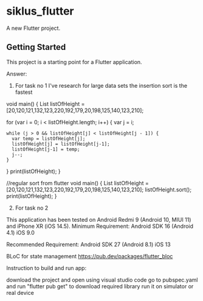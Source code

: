 # siklus_flutter

A new Flutter project.

## Getting Started

This project is a starting point for a Flutter application.

Answer:

1. For task no 1 I've research for large data sets the insertion sort is the fastest 

void main() {
  List<int> listOfHeight = [20,120,121,132,123,220,192,179,20,198,125,140,123,210];
  
  for (var i = 0; i < listOfHeight.length; i++) {
    var j = i;

    while (j > 0 && listOfHeight[j] < listOfHeight[j - 1]) {
      var temp = listOfHeight[j];
      listOfHeight[j] = listOfHeight[j-1];
      listOfHeight[j-1] = temp;
      j--;
    }
  }
  print(listOfHeight);
}
                                                    
//regular sort from flutter
void main() {
  List<int> listOfHeight = [20,120,121,132,123,220,192,179,20,198,125,140,123,210];
  listOfHeight.sort();
  print(listOfHeight);
}
  
2. For task no 2

This application has been tested on Android Redmi 9 (Android 10, MIUI 11) and iPhone XR (iOS 14.5).
Minimum Requirement:
Android SDK 16 (Android 4.1)
iOS 9.0
  
Recommended Requirement:
Android SDK 27 (Android 8.1)
iOS 13

BLoC for state management https://pub.dev/packages/flutter_bloc
  
Instruction to build and run app:

download the project and open using visual studio code
go to pubspec.yaml and run "flutter pub get" to download required library
run it on simulator or real device
